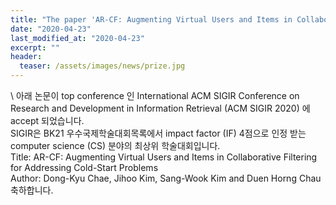 ```yaml
---
title: "The paper 'AR-CF: Augmenting Virtual Users and Items in Collaborative Filtering for Addressing Cold-Start Problems' has been accepted in SIGIR 2020"
date: "2020-04-23"
last_modified_at: "2020-04-23"
excerpt: ""
header:
  teaser: /assets/images/news/prize.jpg
---
```

\\
아래 논문이 top conference 인 International ACM SIGIR Conference on Research and Development in Information Retrieval (ACM SIGIR 2020) 에 accept 되었습니다.<br>SIGIR은 BK21 우수국제학술대회목록에서 impact factor (IF) 4점으로 인정 받는 computer science (CS) 분야의 최상위 학술대회입니다.<br>Title: AR-CF: Augmenting Virtual Users and Items in Collaborative Filtering for Addressing Cold-Start Problems<br>Author: Dong-Kyu Chae, Jihoo Kim, Sang-Wook Kim and Duen Horng Chau<br>축하합니다.